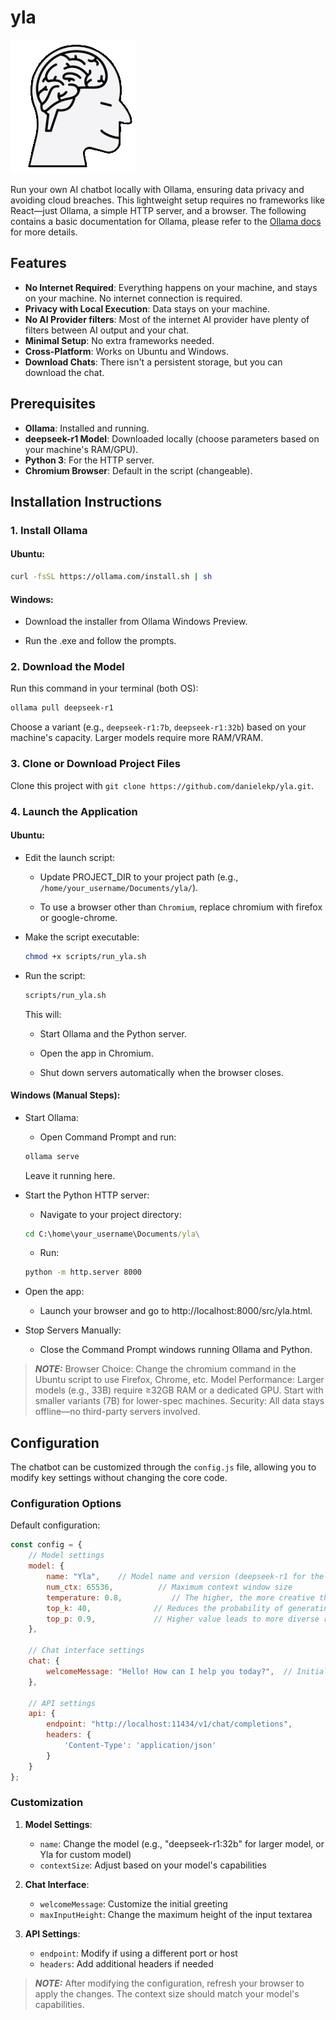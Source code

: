 # yla
![yla](src/media/assistant.png "a title") 

Run your own AI chatbot locally with Ollama, ensuring data privacy and avoiding cloud breaches. This lightweight setup requires no frameworks like React—just Ollama, a simple HTTP server, and a browser. The following contains a basic documentation for Ollama, please refer to the [Ollama docs](https://github.com/ollama/ollama/tree/main/docs) for more details. 

## Features
- **No Internet Required**: Everything happens on your machine, and stays on your machine. No internet connection is required.
- **Privacy with Local Execution**: Data stays on your machine.
- **No AI Provider filters**: Most of the internet AI provider have plenty of filters between AI output and your chat.
- **Minimal Setup**: No extra frameworks needed.
- **Cross-Platform**: Works on Ubuntu and Windows.
- **Download Chats**: There isn't a persistent storage, but you can download the chat.

## Prerequisites
- **Ollama**: Installed and running.
- **deepseek-r1 Model**: Downloaded locally (choose parameters based on your machine's RAM/GPU).
- **Python 3**: For the HTTP server.
- **Chromium Browser**: Default in the script (changeable).

## Installation Instructions

### 1. Install Ollama
#### **Ubuntu**:
```bash
curl -fsSL https://ollama.com/install.sh | sh
```

#### **Windows**:

- Download the installer from Ollama Windows Preview.

- Run the .exe and follow the prompts.

### 2. Download the Model

Run this command in your terminal (both OS):
```bash
ollama pull deepseek-r1
```

Choose a variant (e.g., `deepseek-r1:7b`, `deepseek-r1:32b`) based on your machine's capacity. Larger models require more RAM/VRAM.

### 3. Clone or Download Project Files

Clone this project with `git clone https://github.com/danielekp/yla.git`.

### 4. Launch the Application

#### **Ubuntu**:

- Edit the launch script:

    - Update PROJECT_DIR to your project path (e.g., `/home/your_username/Documents/yla/`).

    - To use a browser other than `Chromium`, replace chromium with firefox or google-chrome.

- Make the script executable:
    ```bash
    chmod +x scripts/run_yla.sh
    ```

- Run the script:
    ```bash
    scripts/run_yla.sh
    ```

    This will:

    - Start Ollama and the Python server.

    - Open the app in Chromium.

    - Shut down servers automatically when the browser closes.

#### **Windows** (Manual Steps):

- Start Ollama:

    - Open Command Prompt and run:
    ```cmd
    ollama serve
    ```
    Leave it running here.

- Start the Python HTTP server:

    - Navigate to your project directory:
    ```cmd
    cd C:\home\your_username\Documents/yla\
    ```

    - Run:
    ```cmd
    python -m http.server 8000
    ```

- Open the app:

    - Launch your browser and go to http://localhost:8000/src/yla.html.

- Stop Servers Manually:

    - Close the Command Prompt windows running Ollama and Python.

> **_NOTE:_**  Browser Choice: Change the chromium command in the Ubuntu script to use Firefox, Chrome, etc. 
    Model Performance: Larger models (e.g., 33B) require ≥32GB RAM or a dedicated GPU. Start with smaller variants (7B) for lower-spec machines.
    Security: All data stays offline—no third-party servers involved.

## Configuration

The chatbot can be customized through the `config.js` file, allowing you to modify key settings without changing the core code.

### Configuration Options

Default configuration:
```javascript
const config = {
    // Model settings
    model: {
        name: "Yla",    // Model name and version (deepseek-r1 for the default model)
        num_ctx: 65536,          // Maximum context window size
        temperature: 0.8,           // The higher, the more creative the answer
        top_k: 40,              // Reduces the probability of generating nonsense
        top_p: 0.9,             // Higher value leads to more diverse responses
    },
    
    // Chat interface settings
    chat: {
        welcomeMessage: "Hello! How can I help you today?",  // Initial greeting
    },
    
    // API settings
    api: {
        endpoint: "http://localhost:11434/v1/chat/completions",
        headers: {
            'Content-Type': 'application/json'
        }
    }
};
```

### Customization

1. **Model Settings**:
   - `name`: Change the model (e.g., "deepseek-r1:32b" for larger model, or Yla for custom model)
   - `contextSize`: Adjust based on your model's capabilities

2. **Chat Interface**:
   - `welcomeMessage`: Customize the initial greeting
   - `maxInputHeight`: Change the maximum height of the input textarea

3. **API Settings**:
   - `endpoint`: Modify if using a different port or host
   - `headers`: Add additional headers if needed

> **_NOTE:_** After modifying the configuration, refresh your browser to apply the changes. The context size should match your model's capabilities.